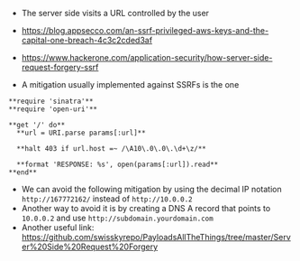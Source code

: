 - The server side visits a URL controlled by the user
- https://blog.appsecco.com/an-ssrf-privileged-aws-keys-and-the-capital-one-breach-4c3c2cded3af
- https://www.hackerone.com/application-security/how-server-side-request-forgery-ssrf


- A mitigation usually implemented against SSRFs is the one 
```
**require 'sinatra'**  
**require 'open-uri'**  
  
**get '/' do**  
  **url = URI.parse params[:url]**  
  
  **halt 403 if url.host =~ /\A10\.0\.0\.\d+\z/**  
  
  **format 'RESPONSE: %s', open(params[:url]).read**  
**end**
```

- We can avoid the following mitigation by using the decimal IP notation `http://167772162/`
instead of `http://10.0.0.2`
- Another way to avoid it is by creating a DNS A record that points to `10.0.0.2` and use `http://subdomain.yourdomain.com`
- Another useful link: https://github.com/swisskyrepo/PayloadsAllTheThings/tree/master/Server%20Side%20Request%20Forgery